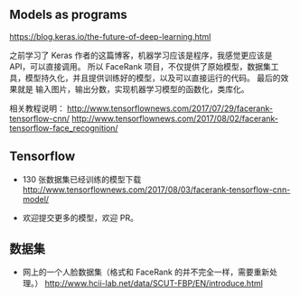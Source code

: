 ## Models as programs

https://blog.keras.io/the-future-of-deep-learning.html

之前学习了 Keras 作者的这篇博客，机器学习应该是程序，我感觉更应该是 API，可以直接调用。
所以 FaceRank 项目，不仅提供了原始模型，数据集工具，模型持久化，并且提供训练好的模型，以及可以直接运行的代码。
最后的效果就是 输入图片，输出分数，实现机器学习模型的函数化，类库化。

相关教程说明：
http://www.tensorflownews.com/2017/07/29/facerank-tensorflow-cnn/
http://www.tensorflownews.com/2017/08/02/facerank-tensorflow-face_recognition/

## Tensorflow 
* 130 张数据集已经训练的模型下载
  http://www.tensorflownews.com/2017/08/03/facerank-tensorflow-cnn-model/

* 欢迎提交更多的模型，欢迎 PR。

## 数据集
* 网上的一个人脸数据集（格式和 FaceRank 的并不完全一样，需要重新处理。）
http://www.hcii-lab.net/data/SCUT-FBP/EN/introduce.html
